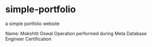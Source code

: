 # simple-portfolio
a simple portfolio website

Name: Mokshtit Oswal
Operation performed during Meta Database Engineer Certification
